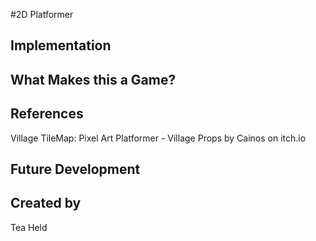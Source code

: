 #2D Platformer

## Implementation

## What Makes this a Game?

## References
Village TileMap: Pixel Art Platformer - Village Props by Cainos on itch.io

## Future Development

## Created by
Tea Held
